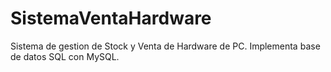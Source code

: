 # SistemaVentaHardware
Sistema de gestion de Stock y Venta de Hardware de PC. Implementa base de datos SQL con MySQL.
